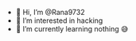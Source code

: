 - 👋 Hi, I’m @Rana9732
- 👀 I’m interested in hacking
- 🌱 I’m currently learning nothing 😅

<!---
Rana9732/Rana9732 is a ✨ special ✨ repository because its `README.md` (this file) appears on your GitHub profile.
You can click the Preview link to take a look at your changes.
--->
